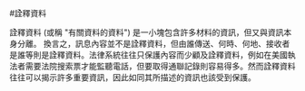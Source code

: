 [Title]: # (詮釋資料)
[Order]: # (76)

#詮釋資料

詮釋資料  (或稱 "有關資料的資料") 是一小塊包含許多材料的資訊，但又與資訊本身分離。 換言之，訊息內容並不是詮釋資料，但由誰傳送、何時、何地、接收者是誰等則是詮釋資料。法律系統往往只保護內容而少顧及詮釋資料，例如在美國執法者需要法院搜索票才能監聽電話，但要取得通聯記錄則容易得多。然而詮釋資料往往可以揭示許多重要資訊，因此如同其所描述的資訊也該受到保護。
